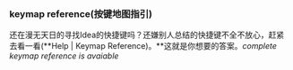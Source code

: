 ### keymap reference\(按键地图指引\)

还在漫无天日的寻找Idea的快捷键吗？还嫌别人总结的快捷键不全不放心，赶紧去看一看\(**Help \| Keymap Reference\)。**这就是你想要的答案。_complete keymap reference is avaiable_



